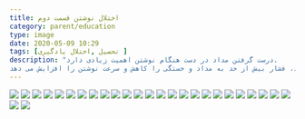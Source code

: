 ```yaml
---
title: اختلال نوشتن قسمت دوم
category: parent/education
type: image
date: 2020-05-09 10:29
tags: [تحصیل ,اختلال یادگیری ]
description: "درست گرفتن مداد در دست هنگام نوشتن اهمیت زیادی دارد.
درست گرفتن مداد، فشار بیش از حد به مداد و خستگی را کاهش و سرعت نوشتن را افزایش می دهد"
---
```


![](../../static/images/writing-disability-chap2-1.png)
![](../../static/images/writing-disability-chap2-2.png)
![](../../static/images/writing-disability-chap2-3.png)
![](../../static/images/writing-disability-chap2-4.png)
![](../../static/images/writing-disability-chap2-5.png)
![](../../static/images/writing-disability-chap2-6.png)
![](../../static/images/writing-disability-chap2-7.png)
![](../../static/images/writing-disability-chap2-8.png)
![](../../static/images/writing-disability-chap2-9.png)
![](../../static/images/writing-disability-chap2-10.png)
![](../../static/images/writing-disability-chap2-11.png)
![](../../static/images/writing-disability-chap2-12.png)
![](../../static/images/writing-disability-chap2-13.png)
![](../../static/images/writing-disability-chap2-14.png)
![](../../static/images/writing-disability-chap2-15.png)
![](../../static/images/writing-disability-chap2-16.png)
![](../../static/images/writing-disability-chap2-17.png)
![](../../static/images/writing-disability-chap2-18.png)
![](../../static/images/writing-disability-chap2-19.png)
![](../../static/images/writing-disability-chap2-20.png)
![](../../static/images/writing-disability-chap2-21.png)
![](../../static/images/writing-disability-chap2-22.png)
![](../../static/images/writing-disability-chap2-23.png)
![](../../static/images/writing-disability-chap2-24.png)
![](../../static/images/writing-disability-chap2-25.png)
![](../../static/images/writing-disability-chap2-26.png)
![](../../static/images/writing-disability-chap2-27.png)
